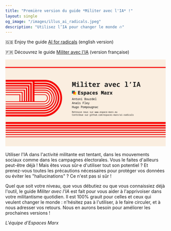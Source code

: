 ```yaml
---
title: "Première version du guide *Militer avec l'IA* !"
layout: single
og_image: "/images/illus_ai_radicals.jpeg"
description: "Utilisez l’IA pour changer le monde 🔥"
---
```


🇬🇧 Enjoy the guide [AI for radicals](https://github.com/espaces-marx/ai-radicals/releases/latest/download/guide_en.pdf) (english version)

🇫🇷 Découvrez le guide [Militer avec l'IA](https://github.com/espaces-marx/ai-radicals/releases/latest/download/guide_fr.pdf) (version française)

![AI for radicals](/images/illus_ai_radicals.jpeg)

Utiliser l'IA dans l'activité militante est tentant, dans les mouvements sociaux comme dans les campagnes électorales. Vous le faites d'ailleurs peut-être déjà ! Mais êtes vous sûr·e d'utiliser tout son potentiel ? Et prenez-vous toutes les précautions nécessaires pour protéger vos données ou éviter les "hallucinations" ? Ce n'est pas si sûr !

Quel que soit votre niveau, que vous débutiez ou que vous connaissiez déjà l'outil, le guide *Militer avec l'IA* est fait pour vous aider à l'apprivoiser dans votre militantisme quotidien. Il est 100% grauit pour celles et ceux qui veulent changer le monde : n'hésitez pas à l'utiliser, à le faire circuler, et à nous adresser vos retours. Nous en aurons besoin pour améliorer les prochaines versions !

*L'équipe d'Espaces Marx*

<meta property="og:image" content="{{ page.image | absolute_url }}">
